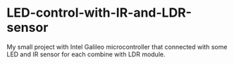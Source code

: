 # LED-control-with-IR-and-LDR-sensor
My small project with Intel Galileo microcontroller that connected with some LED and IR sensor for each combine with LDR module. 
